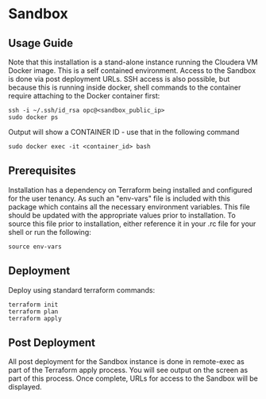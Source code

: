 # Sandbox

## Usage Guide
Note that this installation is a stand-alone instance running the Cloudera VM Docker image.  This is a self contained environment.   Access to the Sandbox is done via post deployment URLs.  SSH access is also possible, but because this is running inside docker, shell commands to the container require attaching to the Docker container first:

    ssh -i ~/.ssh/id_rsa opc@<sandbox_public_ip>
    sudo docker ps

Output will show a CONTAINER ID - use that in the following command

    sudo docker exec -it <container_id> bash

## Prerequisites
Installation has a dependency on Terraform being installed and configured for the user tenancy.   As such an "env-vars" file is included with this package which contains all the necessary environment variables.  This file should be updated with the appropriate values prior to installation.  To source this file prior to installation, either reference it in your .rc file for your shell or run the following:

    source env-vars

## Deployment
Deploy using standard terraform commands:

    terraform init
    terraform plan
    terraform apply

## Post Deployment
All post deployment for the Sandbox instance is done in remote-exec as part of the Terraform apply process.  You will see output on the screen as part of this process.  Once complete, URLs for access to the Sandbox will be displayed.
